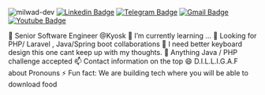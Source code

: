 <img src="https://komarev.com/ghpvc/?username=milwad-dev" alt=milwad-dev /> [![Linkedin Badge](https://img.shields.io/badge/-Milwad%20Dev-0072b1?style=flat&logo=Linkedin&logoColor=white&link=https://www.linkedin.com/in/milwad-khosravi-26a355230/)](https://www.linkedin.com/in/milwad-khosravi-26a355230/)
[![Telegram Badge](https://img.shields.io/badge/-Telegram-blue?style=flat&logo=telegram&logoColor=white&link=https://t.me/danmuraya/)](https://t.me/danmuraya/)
[![Gmail Badge](https://img.shields.io/badge/-milwad.dev@gmail.com-c14438?style=flat&logo=Gmail&logoColor=white&link=mailto:milwad.dev@gmail.com)](mailto:milwad.dev@gmail.com)
[![Youtube Badge](https://img.shields.io/badge/-Youtube-red?style=flat&logo=youtube&logoColor=white&link=https://www.youtube.com/@milwad)]([https://t.me/danmuraya/](https://www.youtube.com/@milwad))

 🔭 Senior Software Engineer @Kyosk
 🌱 I’m currently learning ...
 👯 Looking for PHP/ Laravel , Java/Spring boot collaborations
 🤔 I need better keyboard design this one cant keep up with my thoughts.
 💬 Anything Java / PHP challenge accepted
 📫 Contact information on the top
 😄 D.I.L.L.I.G.A.F about Pronouns
 ⚡ Fun fact: We are building tech where you will be able to download food
